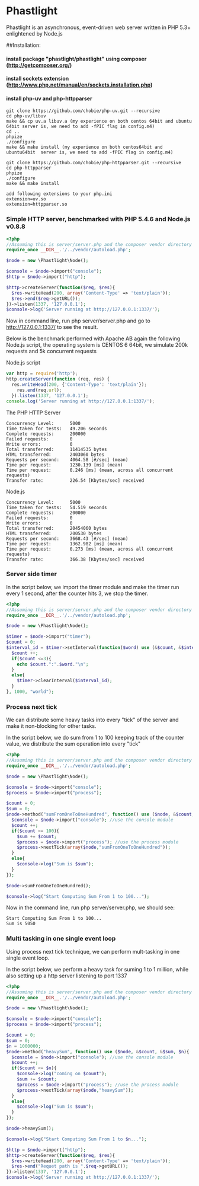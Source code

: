 Phastlight
===========

Phastlight is an asynchronous, event-driven web server written in PHP 5.3+ enlightened by Node.js

##Installation:

#### install package "phastlight/phastlight" using composer (http://getcomposer.org/)
#### install sockets extension (http://www.php.net/manual/en/sockets.installation.php)
#### install php-uv and php-httpparser
    git clone https://github.com/chobie/php-uv.git --recursive
    cd php-uv/libuv
    make && cp uv.a libuv.a (my experience on both centos 64bit and ubuntu 64bit server is, we need to add -fPIC flag in config.m4)
    cd ..
    phpize
    ./configure
    make && make install (my experience on both centos64bit and ubuntu64bit  server is, we need to add -fPIC flag in config.m4)

    git clone https://github.com/chobie/php-httpparser.git --recursive
    cd php-httpparser
    phpize
    ./configure
    make && make install

    add following extensions to your php.ini
    extension=uv.so
    extension=httpparser.so

### Simple HTTP server, benchmarked with PHP 5.4.6 and Node.js v0.8.8
```php
<?php
//Assuming this is server/server.php and the composer vendor directory is ../vendor
require_once __DIR__.'/../vendor/autoload.php';

$node = new \Phastlight\Node();

$console = $node->import("console");
$http = $node->import("http");

$http->createServer(function($req, $res){
  $res->writeHead(200, array('Content-Type' => 'text/plain'));
  $res->end($req->getURL());
})->listen(1337, '127.0.0.1');
$console->log('Server running at http://127.0.0.1:1337/');
```

Now in command line, run php server/server.php and go to http://127.0.0.1:1337/ to see the result.

Below is the benchmark performed with Apache AB again the following Node.js script, the operating system is CENTOS 6 64bit, we simulate 200k requests and 5k concurrent requests

Node.js script
```javascript
var http = require('http');
http.createServer(function (req, res) {
  res.writeHead(200, {'Content-Type': 'text/plain'});
    res.end(req.url);
  }).listen(1337, '127.0.0.1');
console.log('Server running at http://127.0.0.1:1337/');
```

The PHP HTTP Server

    Concurrency Level:      5000
    Time taken for tests:   49.206 seconds
    Complete requests:      200000
    Failed requests:        0
    Write errors:           0
    Total transferred:      11414535 bytes
    HTML transferred:       2403060 bytes
    Requests per second:    4064.58 [#/sec] (mean)
    Time per request:       1230.139 [ms] (mean)
    Time per request:       0.246 [ms] (mean, across all concurrent requests)
    Transfer rate:          226.54 [Kbytes/sec] received

Node.js

    Concurrency Level:      5000
    Time taken for tests:   54.519 seconds
    Complete requests:      200000
    Failed requests:        0
    Write errors:           0
    Total transferred:      20454060 bytes
    HTML transferred:       200530 bytes
    Requests per second:    3668.43 [#/sec] (mean)
    Time per request:       1362.982 [ms] (mean)
    Time per request:       0.273 [ms] (mean, across all concurrent requests)
    Transfer rate:          366.38 [Kbytes/sec] received

### Server side timer
In the script below, we import the timer module and make the timer run every 1 second, after the counter hits 3, we stop the timer.
```php
<?php
//Assuming this is server/server.php and the composer vendor directory is ../vendor
require_once __DIR__.'/../vendor/autoload.php';

$node = new \Phastlight\Node();

$timer = $node->import("timer");
$count = 0;
$interval_id = $timer->setInterval(function($word) use (&$count, &$interval_id, $timer){
  $count ++;
  if($count <=3){
    echo $count.":".$word."\n";
  }
  else{
    $timer->clearInterval($interval_id); 
  }
}, 1000, "world");
```

### Process next tick
We can distribute some heavy tasks into every "tick" of the server and make it non-blocking for other tasks.

In the script below, we do sum from 1 to 100 keeping track of the counter value, we distribute the sum operation into every "tick"
```php
<?php
//Assuming this is server/server.php and the composer vendor directory is ../vendor
require_once __DIR__.'/../vendor/autoload.php';

$node = new \Phastlight\Node();

$console = $node->import("console");
$process = $node->import("process");

$count = 0;
$sum = 0;
$node->method("sumFromOneToOneHundred", function() use ($node, &$count, &$sum){
  $console = $node->import("console"); //use the console module
  $count ++;
  if($count <= 100){
    $sum += $count;
    $process = $node->import("process"); //use the process module
    $process->nextTick(array($node,"sumFromOneToOneHundred"));
  }
  else{
    $console->log("Sum is $sum"); 
  }
});

$node->sumFromOneToOneHundred();

$console->log("Start Computing Sum From 1 to 100...");
```

Now in the command line, run php server/server.php, we should see:

    Start Computing Sum From 1 to 100...
    Sum is 5050

### Multi tasking in one single event loop
Using process next tick technique, we can perform mult-tasking in one single event loop.

In the script below, we perform a heavy task for suming 1 to 1 million, while also setting up a http server listening to port 1337
```php
<?php
//Assuming this is server/server.php and the composer vendor directory is ../vendor
require_once __DIR__.'/../vendor/autoload.php';

$node = new \Phastlight\Node();

$console = $node->import("console");
$process = $node->import("process");

$count = 0;
$sum = 0;
$n = 1000000;
$node->method("heavySum", function() use ($node, &$count, &$sum, $n){
  $console = $node->import("console"); //use the console module
  $count ++;
  if($count <= $n){
    $console->log("coming on $count");
    $sum += $count;
    $process = $node->import("process"); //use the process module
    $process->nextTick(array($node,"heavySum"));
  }
  else{
    $console->log("Sum is $sum"); 
  }
});

$node->heavySum();

$console->log("Start Computing Sum From 1 to $n...");

$http = $node->import("http");
$http->createServer(function($req, $res){
  $res->writeHead(200, array('Content-Type' => 'text/plain'));
  $res->end("Requet path is ".$req->getURL());
})->listen(1337, '127.0.0.1');
$console->log('Server running at http://127.0.0.1:1337/');
```
